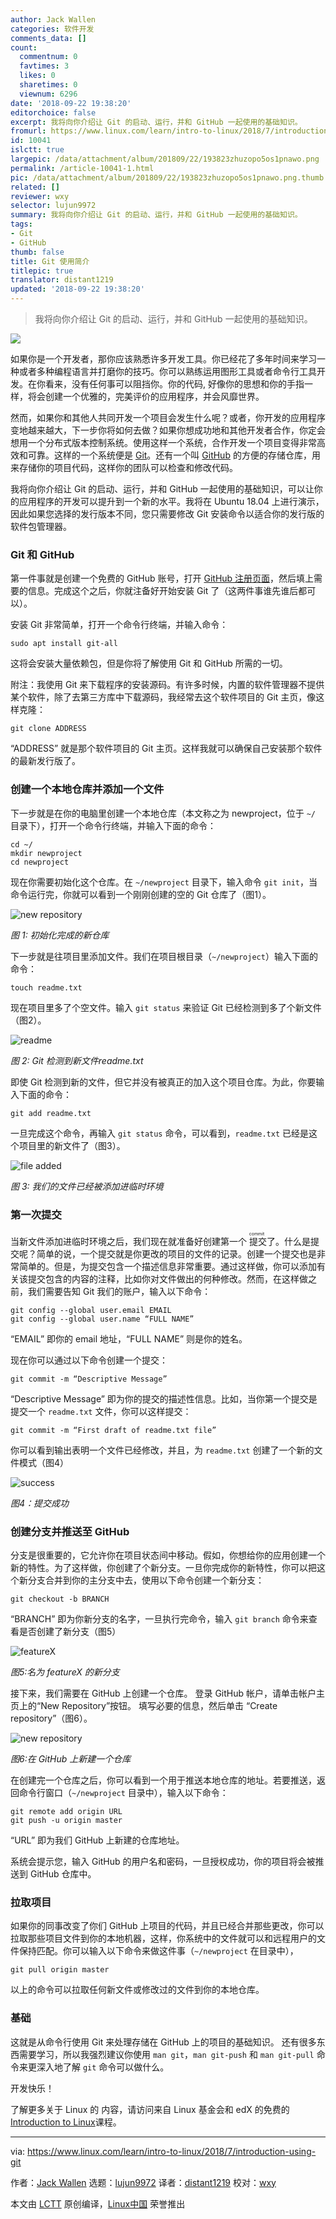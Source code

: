 ```yaml
---
author: Jack Wallen
categories: 软件开发
comments_data: []
count:
  commentnum: 0
  favtimes: 3
  likes: 0
  sharetimes: 0
  viewnum: 6296
date: '2018-09-22 19:38:20'
editorchoice: false
excerpt: 我将向你介绍让 Git 的启动、运行，并和 GitHub 一起使用的基础知识。
fromurl: https://www.linux.com/learn/intro-to-linux/2018/7/introduction-using-git
id: 10041
islctt: true
largepic: /data/attachment/album/201809/22/193823zhuzopo5os1pnawo.png
permalink: /article-10041-1.html
pic: /data/attachment/album/201809/22/193823zhuzopo5os1pnawo.png.thumb.jpg
related: []
reviewer: wxy
selector: lujun9972
summary: 我将向你介绍让 Git 的启动、运行，并和 GitHub 一起使用的基础知识。
tags:
- Git
- GitHub
thumb: false
title: Git 使用简介
titlepic: true
translator: distant1219
updated: '2018-09-22 19:38:20'
---
```



> 
> 我将向你介绍让 Git 的启动、运行，并和 GitHub 一起使用的基础知识。
> 
> 
> 


![](/data/attachment/album/201809/22/193823zhuzopo5os1pnawo.png)


如果你是一个开发者，那你应该熟悉许多开发工具。你已经花了多年时间来学习一种或者多种编程语言并打磨你的技巧。你可以熟练运用图形工具或者命令行工具开发。在你看来，没有任何事可以阻挡你。你的代码, 好像你的思想和你的手指一样，将会创建一个优雅的，完美评价的应用程序，并会风靡世界。


然而，如果你和其他人共同开发一个项目会发生什么呢？或者，你开发的应用程序变地越来越大，下一步你将如何去做？如果你想成功地和其他开发者合作，你定会想用一个分布式版本控制系统。使用这样一个系统，合作开发一个项目变得非常高效和可靠。这样的一个系统便是 [Git](https://git-scm.com/)。还有一个叫 [GitHub](https://github.com/) 的方便的存储仓库，用来存储你的项目代码，这样你的团队可以检查和修改代码。


我将向你介绍让 Git 的启动、运行，并和 GitHub 一起使用的基础知识，可以让你的应用程序的开发可以提升到一个新的水平。我将在 Ubuntu 18.04 上进行演示，因此如果您选择的发行版本不同，您只需要修改 Git 安装命令以适合你的发行版的软件包管理器。


### Git 和 GitHub


第一件事就是创建一个免费的 GitHub 账号，打开 [GitHub 注册页面](https://github.com/join?source=header-home)，然后填上需要的信息。完成这个之后，你就注备好开始安装 Git 了（这两件事谁先谁后都可以）。


安装 Git 非常简单，打开一个命令行终端，并输入命令：



```
sudo apt install git-all
```

这将会安装大量依赖包，但是你将了解使用 Git 和 GitHub 所需的一切。


附注：我使用 Git 来下载程序的安装源码。有许多时候，内置的软件管理器不提供某个软件，除了去第三方库中下载源码，我经常去这个软件项目的 Git 主页，像这样克隆：



```
git clone ADDRESS
```

“ADDRESS” 就是那个软件项目的 Git 主页。这样我就可以确保自己安装那个软件的最新发行版了。


### 创建一个本地仓库并添加一个文件


下一步就是在你的电脑里创建一个本地仓库（本文称之为 newproject，位于 `~/` 目录下），打开一个命令行终端，并输入下面的命令：



```
cd ~/
mkdir newproject
cd newproject
```

现在你需要初始化这个仓库。在 `~/newproject` 目录下，输入命令 `git init`，当命令运行完，你就可以看到一个刚刚创建的空的 Git 仓库了（图1）。


![new repository](/data/attachment/album/201809/22/193823ojunxnzonzbypoib.jpg "new repository")


*图 1: 初始化完成的新仓库*


下一步就是往项目里添加文件。我们在项目根目录（`~/newproject`）输入下面的命令：



```
touch readme.txt
```

现在项目里多了个空文件。输入 `git status` 来验证 Git 已经检测到多了个新文件（图2）。


![readme](/data/attachment/album/201809/22/193824d3kkm1mm1927z31a.jpg "readme")


*图 2: Git 检测到新文件readme.txt*


即使 Git 检测到新的文件，但它并没有被真正的加入这个项目仓库。为此，你要输入下面的命令：



```
git add readme.txt
```

一旦完成这个命令，再输入 `git status` 命令，可以看到，`readme.txt` 已经是这个项目里的新文件了（图3）。


![file added](/data/attachment/album/201809/22/193824orvbbgg9f9fr8xry.jpg "file added")


*图 3: 我们的文件已经被添加进临时环境*


### 第一次提交


当新文件添加进临时环境之后，我们现在就准备好创建第一个<ruby> 提交 <rt>  commit </rt></ruby>了。什么是提交呢？简单的说，一个提交就是你更改的项目的文件的记录。创建一个提交也是非常简单的。但是，为提交包含一个描述信息非常重要。通过这样做，你可以添加有关该提交包含的内容的注释，比如你对文件做出的何种修改。然而，在这样做之前，我们需要告知 Git 我们的账户，输入以下命令：



```
git config --global user.email EMAIL
git config --global user.name “FULL NAME”
```

“EMAIL” 即你的 email 地址，“FULL NAME” 则是你的姓名。


现在你可以通过以下命令创建一个提交：



```
git commit -m “Descriptive Message”
```

“Descriptive Message” 即为你的提交的描述性信息。比如，当你第一个提交是提交一个 `readme.txt` 文件，你可以这样提交：



```
git commit -m “First draft of readme.txt file”
```

你可以看到输出表明一个文件已经修改，并且，为 `readme.txt` 创建了一个新的文件模式（图4）


![success](/data/attachment/album/201809/22/193825k11l4q2kgok2tgqz.jpg "success")


*图4：提交成功*


### 创建分支并推送至 GitHub


分支是很重要的，它允许你在项目状态间中移动。假如，你想给你的应用创建一个新的特性。为了这样做，你创建了个新分支。一旦你完成你的新特性，你可以把这个新分支合并到你的主分支中去，使用以下命令创建一个新分支：



```
git checkout -b BRANCH
```

“BRANCH” 即为你新分支的名字，一旦执行完命令，输入 `git branch` 命令来查看是否创建了新分支（图5）


![featureX](/data/attachment/album/201809/22/193825d271bqiiji4eqg74.jpg "featureX")


*图5:名为 featureX 的新分支*


接下来，我们需要在 GitHub 上创建一个仓库。 登录 GitHub 帐户，请单击帐户主页上的“New Repository”按钮。 填写必要的信息，然后单击 “Create repository”（图6）。


![new repository](/data/attachment/album/201809/22/193826jz32dpff3yz2n226.jpg "new repository")


*图6:在 GitHub 上新建一个仓库*


在创建完一个仓库之后，你可以看到一个用于推送本地仓库的地址。若要推送，返回命令行窗口（`~/newproject` 目录中），输入以下命令：



```
git remote add origin URL
git push -u origin master
```

“URL” 即为我们 GitHub 上新建的仓库地址。


系统会提示您，输入 GitHub 的用户名和密码，一旦授权成功，你的项目将会被推送到 GitHub 仓库中。


### 拉取项目


如果你的同事改变了你们 GitHub 上项目的代码，并且已经合并那些更改，你可以拉取那些项目文件到你的本地机器，这样，你系统中的文件就可以和远程用户的文件保持匹配。你可以输入以下命令来做这件事（`~/newproject` 在目录中），



```
git pull origin master
```

以上的命令可以拉取任何新文件或修改过的文件到你的本地仓库。


### 基础


这就是从命令行使用 Git 来处理存储在 GitHub 上的项目的基础知识。 还有很多东西需要学习，所以我强烈建议你使用 `man git`，`man git-push` 和 `man git-pull` 命令来更深入地了解 `git` 命令可以做什么。


开发快乐！


了解更多关于 Linux 的 内容，请访问来自 Linux 基金会和 edX 的免费的 [Introduction to Linux](https://training.linuxfoundation.org/linux-courses/system-administration-training/introduction-to-linux)课程。




---


via: <https://www.linux.com/learn/intro-to-linux/2018/7/introduction-using-git>


作者：[Jack Wallen](https://www.linux.com/users/jlwallen) 选题：[lujun9972](https://github.com/lujun9972) 译者：[distant1219](https://github.com/distant1219) 校对：[wxy](https://github.com/wxy)


本文由 [LCTT](https://github.com/LCTT/TranslateProject) 原创编译，[Linux中国](https://linux.cn/) 荣誉推出